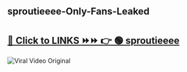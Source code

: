 
 ## sproutieeee-Only-Fans-Leaked

# <h2><a href="https://clipsfans.com/sproutieeee&ref=git">🔗 Click to LINKS ⏩⏩ 👉 🟢 sproutieeee </a></h2>

<a href="https://clipsfans.com/sproutieeee&ref=git" rel="nofollow" data-target="animated-image.originalLink"><img src="https://i.ibb.co.com/xMMVF88/686577567.gif" alt="Viral Video Original" style="max-width: 100%; display: inline-block;" data-target="animated-image.originalImage"></a>
